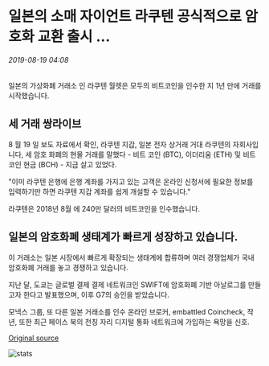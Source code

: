 # 일본의 소매 자이언트 라쿠텐 공식적으로 암호화 교환 출시 ...

###### 2019-08-19 04:08

일본의 가상화폐 거래소 인 라쿠텐 월렛은 모두의 비트코인을 인수한 지 1년 만에 거래를 시작했습니다.

## 세 거래 쌍라이브

8 월 19 일 보도 자료에서 확인, 라쿠텐 지갑, 일본 전자 상거래 거대 라쿠텐의 자회사입니다, 세 암호 화폐의 현물 거래를 말했다 - 비트 코인 (BTC), 이더리움 (ETH) 및 비트 코인 현금 (BCH) - 지금 살고 있었다.

"이미 라쿠텐 은행에 은행 계좌를 가지고 있는 고객은 온라인 신청서에 필요한 정보를 입력하기만 하면 라쿠텐 지갑 계좌를 쉽게 개설할 수 있습니다."

라쿠텐은 2018년 8월 에 240만 달러의 비트코인을 인수했습니다.

## 일본의 암호화폐 생태계가 빠르게 성장하고 있습니다.

이 거래소는 일본 시장에서 빠르게 확장되는 생태계에 합류하며 여러 경쟁업체가 국내 암호화폐 거래를 놓고 경쟁하고 있습니다.

지난 달, 도쿄는 글로벌 결제 결제 네트워크인 SWIFT에 암호화폐 기반 아날로그를 만들고자 한다고 발표했으며, 이후 G7의 승인을 받았습니다.

모넥스 그룹, 또 다른 일본 거래소를 인수 온라인 브로커, embattled Coincheck, 작년, 또한 최근 페이스 북의 천칭 자리 디지털 통화 네트워크에 가입하는 욕망을 신호.

[Original source](https://cointelegraph.com/news/japans-retail-giant-rakuten-officially-launches-crypto-exchange)

![stats](https://c.statcounter.com/11760860/0/a89fa40b/1/ "stats")
